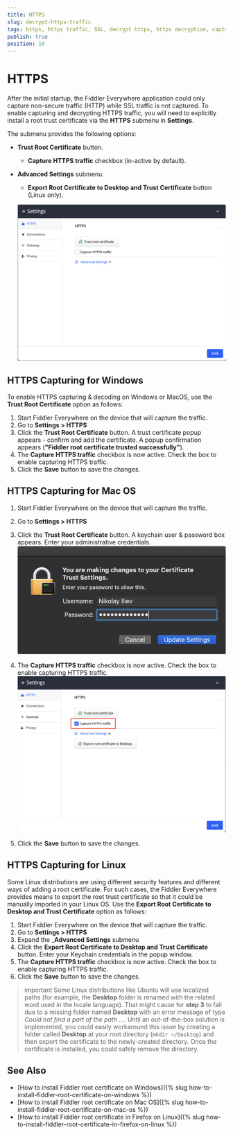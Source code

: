 ```yaml
---
title: HTTPS
slug: decrypt-https-traffic
tags: https, https traffic, SSL, decrypt https, https decryption, capturing HTTPS, trust certificate
publish: true
position: 10
---
```


# HTTPS

After the initial startup, the Fiddler Everywhere application could only capture non-secure traffic (HTTP) while SSL traffic is not captured. To enable capturing and decrypting HTTPS traffic, you will need to explicitly install a root trust certificate via the __HTTPS__ submenu in __Settings__.

The submenu provides the following options:

- __Trust Root Certificate__ button.
    - __Capture HTTPS traffic__ checkbox (in-active by default).
- __Advanced Settings__ submenu.
    - __Export Root Certificate to Desktop and Trust Certificate__ button (Linux only).

    ![default https settings](../../images/kb/default-https-settings.png)

## HTTPS Capturing for Windows

To enable HTTPS capturing & decoding on Windows or MacOS, use the __Trust Root Certificate__ option as follows:

1. Start Fiddler Everywhere on the device that will capture the traffic.
2. Go to __Settings > HTTPS__
3. Click the __Trust Root Certificate__ button. A trust certificate popup appears - confirm and add the certificate. 
A popup confirmation appears (__"Fiddler root certificate trusted successfully"__).
4. The __Capture HTTPS traffic__ checkbox is now active. Check the box to enable capturing HTTPS traffic.
5. Click the __Save__ button to save the changes.

## HTTPS Capturing for Mac OS

1. Start Fiddler Everywhere on the device that will capture the traffic.
2. Go to __Settings > HTTPS__
3. Click the __Trust Root Certificate__ button. A keychain user & password box appears. Enter your administrative credentials.
    ![Enter Keychain credentials to trust the root certificate](../../images/settings/settings-https-mac-keychain.png)

4. The __Capture HTTPS traffic__ checkbox is now active. Check the box to enable capturing HTTPS traffic.
    ![Enter Keychain credentials to trust the root certificate](../../images/settings/settings-https-mac-capture.png)
    
5. Click the __Save__ button to save the changes.

## HTTPS Capturing for Linux

Some Linux distributions are using different security features and different ways of adding a root certificate. For such cases, the Fiddler Everywhere provides means to export the root trust certificate so that it could be manually imported in your Linux OS. Use the __Export Root Certificate to Desktop and Trust Certificate__ option as follows:

1. Start Fiddler Everywhere on the device that will capture the traffic.
2. Go to __Settings > HTTPS__
3. Expand the ___Advanced Settings__ submenu
3. Click the __Export Root Certificate to Desktop and Trust Certificate__ button. Enter your Keychain credentials in the popup window.
4. The __Capture HTTPS traffic__ checkbox is now active. Check the box to enable capturing HTTPS traffic.
5. Click the __Save__ button to save the changes.

>important Some Linux distributions like Ubuntu will use localized paths (for example, the __Desktop__ folder is renamed with the related word used in the locale language). That might cause for __step 3__ to fail due to a missing folder named __Desktop__ with an error message of type _Could not find a part of the path ..._. Until an out-of-the-box solution is implemented, you could easily workaround this issue by creating a folder called __Desktop__ at your root directory (`mkdir ~/Desktop`) and then export the certificate to the newly-created directory. Once the certificate is installed, you could safely remove the directory.

## See Also

* [How to install Fiddler root certificate on Windows]({% slug how-to-install-fiddler-root-certificate-on-windows %})
* [How to install Fiddler root certificate on Mac OS]({% slug how-to-install-fiddler-root-certificate-on-mac-os %})
* [How to install Fiddler root certificate in Firefox on Linux]({% slug how-to-install-fiddler-root-certificate-in-firefox-on-linux %})